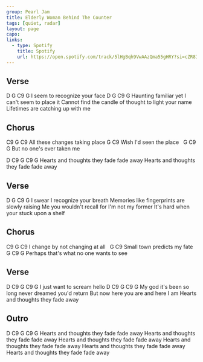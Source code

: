 ```yaml
---
group: Pearl Jam
title: Elderly Woman Behind The Counter
tags: [quiet, radar]
layout: page
capo: 
links: 
  - type: Spotify
    title: Spotify
    url: https://open.spotify.com/track/5lHgBqh9VwAAzQma55gHRY?si=cZR8IrXlSdWNMyb36R650Q
---
```


## Verse

D         G              C9     G
I seem to recognize your face
D          G                  C9      G
Haunting familiar yet I can't seem to place it
Cannot find the candle of thought to light your name
Lifetimes are catching up with me

## Chorus

C9        G              C9
All these changes taking place
G                 C9
Wish I'd seen the place
&nbsp;   G             C9    G
But no one's ever taken me

D          C9            G    C9   G
Hearts and thoughts they fade fade away
Hearts and thoughts they fade fade away

## Verse

D         G              C9      G
I swear I recognize your breath
Memories like fingerprints are slowly raising
Me you wouldn't recall for I'm not my former
It's hard when your stuck upon a shelf

## Chorus

C9          G               C9
I change by not changing at all
&nbsp;     G                C9
Small town predicts my fate
&nbsp;  G                       C9       G
Perhaps that's what no one wants to see

## Verse

D      C9      G         C9    G
I just want to scream hello
D  C9       G                  C9            G
My god it's been so long never dreamed you'd return
But now here you are and here I am
Hearts and thoughts they fade away

## Outro

D          C9            G    C9   G
Hearts and thoughts they fade fade away
Hearts and thoughts they fade fade away
Hearts and thoughts they fade fade away
Hearts and thoughts they fade fade away
Hearts and thoughts they fade fade away
Hearts and thoughts they fade fade away

